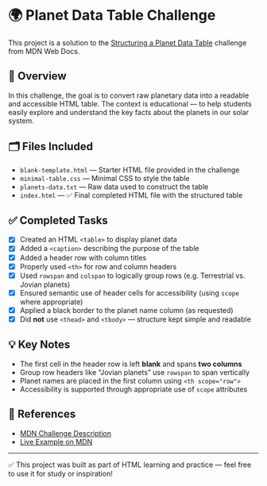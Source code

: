 # 🌍 Planet Data Table Challenge

This project is a solution to the [Structuring a Planet Data Table](https://developer.mozilla.org/en-US/docs/Learn/HTML/Tables/Structuring_planet_data) challenge from MDN Web Docs.

## 📘 Overview

In this challenge, the goal is to convert raw planetary data into a readable and accessible HTML table. The context is educational — to help students easily explore and understand the key facts about the planets in our solar system.

## 🗂️ Files Included

- `blank-template.html` — Starter HTML file provided in the challenge
- `minimal-table.css` — Minimal CSS to style the table
- `planets-data.txt` — Raw data used to construct the table
- `index.html` — ✅ Final completed HTML file with the structured table

## ✅ Completed Tasks

- [x] Created an HTML `<table>` to display planet data
- [x] Added a `<caption>` describing the purpose of the table
- [x] Added a header row with column titles
- [x] Properly used `<th>` for row and column headers
- [x] Used `rowspan` and `colspan` to logically group rows (e.g. Terrestrial vs. Jovian planets)
- [x] Ensured semantic use of header cells for accessibility (using `scope` where appropriate)
- [x] Applied a black border to the planet name column (as requested)
- [x] Did **not** use `<thead>` and `<tbody>` — structure kept simple and readable

## 💡 Key Notes

- The first cell in the header row is left **blank** and spans **two columns**
- Group row headers like “Jovian planets” use `rowspan` to span vertically
- Planet names are placed in the first column using `<th scope="row">`
- Accessibility is supported through appropriate use of `scope` attributes

## 🔗 References

- [MDN Challenge Description](https://developer.mozilla.org/en-US/docs/Learn/HTML/Tables/Structuring_planet_data)
- [Live Example on MDN](https://mdn.github.io/learning-area/html/tables/structuring-a-table/)

---

✅ This project was built as part of HTML learning and practice — feel free to use it for study or inspiration!
